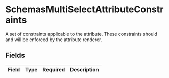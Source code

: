 # SchemasMultiSelectAttributeConstraints

A set of constraints applicable to the attribute.
These constraints should and will be enforced by the attribute renderer.



## Fields

| Field       | Type        | Required    | Description |
| ----------- | ----------- | ----------- | ----------- |